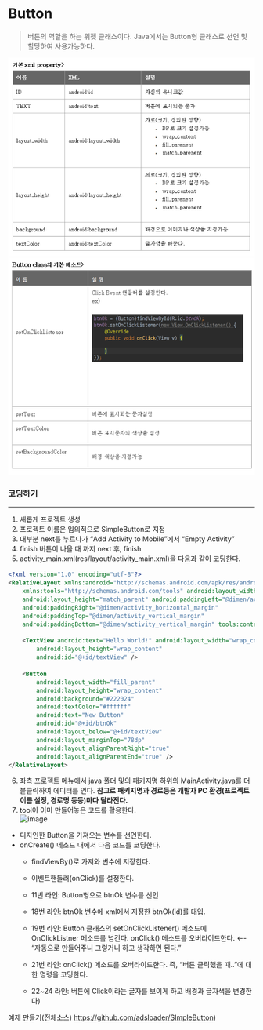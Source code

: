# Button
>버튼의 역할을 하는 위젯 클래스이다. Java에서는 Button형 클래스로 선언 및 할당하여 사용가능하다.

![](/images_2/button1.png)
![](/images_2/button2.png)


### 코딩하기
----
1. 새롭게 프로젝트 생성
2. 프로젝트 이름은 임의적으로 SimpleButton로 지정
3. 대부분 next를 누르다가 “Add Activity to Mobile”에서 “Empty Activity”
4. finish 버튼이 나올 때 까지 next 후, finish
5. activity_main.xml(res/layout/activity_main.xml)을 다음과 같이 코딩한다.
~~~xml
<?xml version="1.0" encoding="utf-8"?>
<RelativeLayout xmlns:android="http://schemas.android.com/apk/res/android"
    xmlns:tools="http://schemas.android.com/tools" android:layout_width="match_parent"
    android:layout_height="match_parent" android:paddingLeft="@dimen/activity_horizontal_margin"
    android:paddingRight="@dimen/activity_horizontal_margin"
    android:paddingTop="@dimen/activity_vertical_margin"
    android:paddingBottom="@dimen/activity_vertical_margin" tools:context=".MainActivity">

    <TextView android:text="Hello World!" android:layout_width="wrap_content"
        android:layout_height="wrap_content"
        android:id="@+id/textView" />

    <Button
        android:layout_width="fill_parent"
        android:layout_height="wrap_content"
        android:background="#222024"
        android:textColor="#ffffff"
        android:text="New Button"
        android:id="@+id/btnOk"
        android:layout_below="@+id/textView"
        android:layout_marginTop="78dp"
        android:layout_alignParentRight="true"
        android:layout_alignParentEnd="true" />
</RelativeLayout>
~~~
6. 좌측 프로젝트 메뉴에서 java 폴더 및의 패키지명 하위의 MainActivity.java를 더블클릭하여 에디터를 연다.
**참고로 패키지명과 경로등은 개발자 PC 환경(프로젝트 이름 설정, 경로명 등등)마다 달라진다.**  
7. tool이 이미 만들어놓은 코드를 활용한다.  
![image](https://user-images.githubusercontent.com/12086377/27897405-1b622606-625b-11e7-8db6-11ada505dfad.png)

- 디자인한 Button을 가져오는 변수를 선언한다.
- onCreate() 메소드 내에서 다음 코드를 코딩한다.
  - findViewBy()로 가져와 변수에 저장한다.
  - 이벤트핸들러(onClick)를 설정한다.

  - 11번 라인: Button형으로 btnOk 변수를 선언
  - 18번 라인: btnOk 변수에 xml에서 지정한 btnOk(id)를 대입.
  - 19번 라인: Button 클래스의 setOnClickListener() 메소드에 OnClickListner 메소드를 넘긴다. onClick() 메소드를 오버라이드한다. ←- “자동으로 만들어주니 그렇거니 하고 생각하면 된다.”
  - 21번 라인: onClick() 메소드를 오버라이드한다. 즉, “버튼 클릭했을 때..”에 대한 명령을 코딩한다.
  - 22~24 라인: 버튼에 Click이라는 글자를 보이게 하고 배경과 글자색을 변경한다)

예제 만들기(전체소스)
https://github.com/adsloader/SImpleButton)
